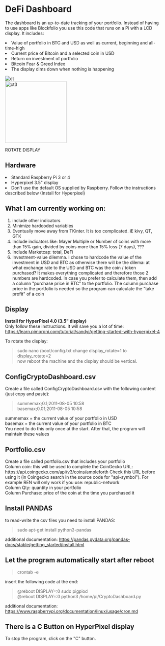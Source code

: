 # DeFi Dashboard
The dashboard is an up-to-date tracking of your portfolio. Instead of having to use apps like Blockfolio you use this code that runs on a Pi with a LCD display. It includes:<br>
<li> Value of portfolio in BTC and USD as well as current, beginning and all-time-high
<li> Current price of Bitcoin and a selected coin in USD
<li> Return on investment of portfolio
<li> Bitcoin Fear & Greed Index
<li> The display dims down when nothing is happening

<img src="https://i.ibb.co/9sxxNMt/Untitled-1.jpg" alt="ct" border="0"><br>
<img src="https://i.ibb.co/4Vb7BJn/ct3.jpg" alt="ct3" width=200 alt="" border="0"></a><br>

ROTATE DISPLAY


## Hardware
<li>Standard Raspberry Pi 3 or 4
<li>Hyperpixel 3.5" display 
<li>Don't use the default OS supplied by Raspberry. Follow the instructions described below (Install for Hyperpixel)

## What I am currently working on:
1. include other indicators
2. Minimize hardcoded variables
3. Eventually move away from TKinter. It is too complicated. iE kivy, QT, GTK
4. Include indicators like: Mayer Multiple or Number of coins with more than 15% gain, divided by coins more than 15% loss (7 days), ???
5. Include Marketcap: total, DeFi
6. Investment-value dilemma. I chose to hardcode the value of the investment in USD and BTC as otherwise there will be the dilema: at what exchange rate to the USD and BTC was the coin / token purchased? It makes everything complicated and therefore those 2 numbers are hardcoded. In case you prefer to calculate them, then add a column "purchase price in BTC" to the portfolio. The column purchase price in the portfolio is needed so the program can calculate the "take profit" of a coin

## Display
<b>Install for HyperPixel 4.0 (3.5" display)</b><br>
    Only follow these instructions. It will save you a lot of time:<br>
    https://learn.pimoroni.com/tutorial/sandyj/getting-started-with-hyperpixel-4

To rotate the display: <br>
> sudo nano /boot/config.txt
change display_rotate=1 to display_rotate=2<br>
now reboot the machine and the display should be vertical.

## ConfigCryptoDashboard.csv
Create a file called ConfigCryptoDashboard.csv with the following content (just copy and paste):<br>
> summemax;0.1;2011-08-05 10:58<br>
> basemax;0.01;2011-08-05 10:58<br>

summemax = the current value of your portfolio in USD<br>
basemax = the current value of your portfolio in BTC<br>
You need to do this only once at the start. After that, the program will maintain these values

## Portfolio.csv
Create a file called portfolio.csv that includes your portfolio<br>
Column coin: this will be used to complete the CoinGecko URL: https://api.coingecko.com/api/v3/coins/ampleforth Check this URL before using it (in Coingecko search in the source code for "api-symbol"). For example REN will only work if you use: republic-network<br>
Column Qty: quantity in your portfolio<br>
Column Purchase: price of the coin at the time you purchased it<br>

## Install PANDAS
to read-write the csv files you need to install PANDAS:<br>
> sudo apt-get install python3-pandas

additional documentation: https://pandas.pydata.org/pandas-docs/stable/getting_started/install.html


## Let the program automatically start after reboot
> crontab -e

insert the following code at the end:<br>
> @reboot DISPLAY=:0 sudo pigpiod<br>
> @reboot DISPLAY=:0 python3 /home/pi/CryptoDashboard.py

additional documentation: https://www.raspberrypi.org/documentation/linux/usage/cron.md

## There is a C Button on HyperPixel display
To stop the program, click on the "C" button. 
